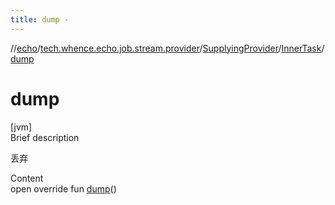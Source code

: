 ```yaml
---
title: dump -
---
```

//[echo](../../../index.md)/[tech.whence.echo.job.stream.provider](../../index.md)/[SupplyingProvider](../index.md)/[InnerTask](index.md)/[dump](dump.md)



# dump  
[jvm]  
Brief description  


丢弃

  
Content  
open override fun [dump](dump.md)()  




